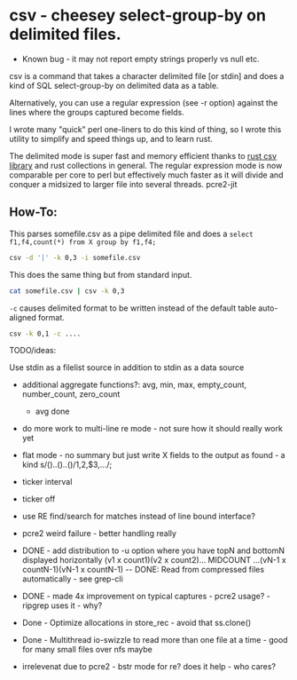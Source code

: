 # csv - cheesey select-group-by on delimited files.

* Known bug - it may not report empty strings properly vs null etc.

csv is a command that takes a character delimited file [or stdin] and does a kind of 
SQL select-group-by on delimited data as a table.

Alternatively, you can use a regular expression (see -r option) against the lines where the groups captured become fields.

I wrote many "quick" perl one-liners to do this kind of thing, so I wrote this utility to simplify and speed things up, and to learn rust.

The delimited mode is super fast and memory efficient thanks to [rust csv library](https://github.com/BurntSushi/rust-csv) 
and rust collections in general.
The regular expression mode is now comparable per core to perl but effectively much faster as it will divide and conquer a midsized to larger file into several threads.  pcre2-jit 

## How-To:

This parses somefile.csv as a pipe delimited file and does a ```select f1,f4,count(*) from X group by f1,f4;```
```bash
csv -d '|' -k 0,3 -i somefile.csv
```

This does the same thing but from standard input.
```bash
cat somefile.csv | csv -k 0,3
```

```-c``` causes delimited format to be written instead of the default table auto-aligned format.
```bash
csv -k 0,1 -c ....
```


TODO/ideas:  

 Use stdin as a filelist source in addition to stdin as a data source
- additional aggregate functions?:  avg, min, max, empty_count, number_count, zero_count
  - avg done
- do more work to multi-line re mode - not sure how it should really work yet
- flat mode - no summary but just write X fields to the output as found - a kind s/()..()..()/$1,$2,$3,.../;

- ticker interval
- ticker off

- use RE find/search for matches instead of line bound interface?
- pcre2 weird failure - better handling really

- DONE - add distribution to -u option where you have topN and bottomN displayed horizontally
  (v1 x count1)(v2 x count2)... MIDCOUNT ...(vN-1 x countN-1)(vN-1 x countN-1)
-- DONE: Read from compressed files automatically - see grep-cli
- DONE - made 4x improvement on typical captures - pcre2 usage?  - ripgrep uses it - why?
- Done - Optimize allocations in store_rec - avoid that ss.clone()
- Done - Multithread io-swizzle to read more than one file at a time - good for many small files over nfs maybe
- irrelevenat due to pcre2 - bstr mode for re?  does it help - who cares?

